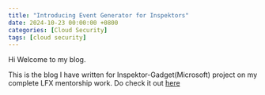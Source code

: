 ```yaml
---
title: "Introducing Event Generator for Inspektors"
date: 2024-10-23 00:00:00 +0800
categories: [Cloud Security]
tags: [cloud security]
---
```


Hi Welcome to my blog.

This is the blog I have written for Inspektor-Gadget(Microsoft) project on my complete LFX mentorship work. Do check it out [here](https://inspektor-gadget.io/blog/2024/12/inspketor-gadget-event-generator/)